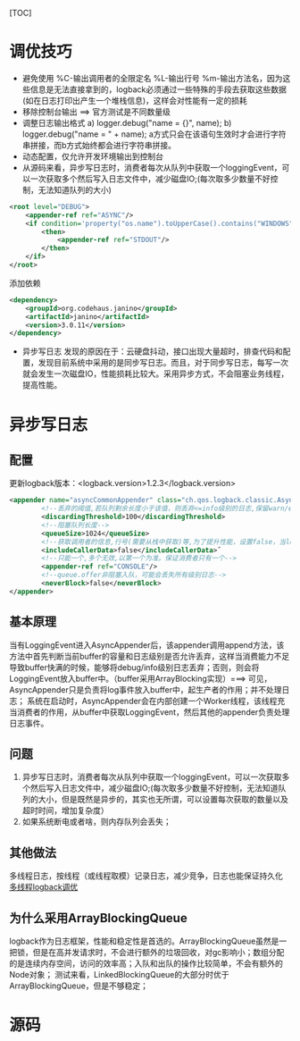 [TOC]
# 调优技巧
* 避免使用 %C-输出调用者的全限定名 %L-输出行号 %m-输出方法名，因为这些信息是无法直接拿到的，logback必须通过一些特殊的手段去获取这些数据(如在日志打印出产生一个堆栈信息)，这样会对性能有一定的损耗
* 移除控制台输出 <appender-ref ref="STDOUT"/> ==> 官方测试是不同数量级
* 调整日志输出格式
   a) logger.debug("name = {}", name);
   b) logger.debug("name = " + name);
   a方式只会在该语句生效时才会进行字符串拼接，而b方式始终都会进行字符串拼接。
* 动态配置，仅允许开发环境输出到控制台
* 从源码来看，异步写日志时，消费者每次从队列中获取一个loggingEvent，可以一次获取多个然后写入日志文件中，减少磁盘IO;(每次取多少数量不好控制，无法知道队列的大小)

```xml
<root level="DEBUG">
    <appender-ref ref="ASYNC"/>
    <if condition='property("os.name").toUpperCase().contains("WINDOWS") || property("os.name").toUpperCase().contains("MAC")'>
        <then>
            <appender-ref ref="STDOUT"/>
        </then>
    </if>
</root>
```
添加依赖

```xml
<dependency>
    <groupId>org.codehaus.janino</groupId>
    <artifactId>janino</artifactId>
    <version>3.0.11</version>
</dependency>
```
* 异步写日志
   发现的原因在于：云硬盘抖动，接口出现大量超时，排查代码和配置，发现目前系统中采用的是同步写日志。而且，对于同步写日志，每写一次就会发生一次磁盘IO，性能损耗比较大。采用异步方式，不会阻塞业务线程，提高性能。
   
# 异步写日志
## 配置
更新logback版本：<logback.version>1.2.3</logback.version>
```xml
<appender name="asyncCommonAppender" class="ch.qos.logback.classic.AsyncAppender">
        <!--丢弃的阈值,若队列剩余长度小于该值，则丢弃<=info级别的日志,保留warn/error级别日志-->
        <discardingThreshold>100</discardingThreshold>
        <!--阻塞队列长度-->
        <queueSize>1024</queueSize>
        <!--获取调用者的信息,行号(需要从栈中获取)等,为了提升性能，设置false，当logevent进入队列后，event关联的调用者数据不会被提取，只有线程名这些简单的数据-->
        <includeCallerData>false</includeCallerData>˝
        <!--只能一个,多个无效,以第一个为准。保证消费者只有一个-->
        <appender-ref ref="CONSOLE"/>
        <!--queue.offer非阻塞入队，可能会丢失所有级别日志-->
        <neverBlock>false</neverBlock>
</appender>
```
## 基本原理
当有LoggingEvent进入AsyncAppender后，该appender调用append方法，该方法中首先判断当前buffer的容量和日志级别是否允许丢弃，这样当消费能力不足导致buffer快满的时候，能够将debug/info级别日志丢弃；否则，则会将LoggingEvent放入buffer中。（buffer采用ArrayBlocking实现）===> 可见，AsyncAppender只是负责将log事件放入buffer中，起生产者的作用；并不处理日志；
系统在启动时，AsyncAppender会在内部创建一个Worker线程，该线程充当消费者的作用，从buffer中获取LoggingEvent，然后其他的appender负责处理日志事件。
## 问题
1. 异步写日志时，消费者每次从队列中获取一个loggingEvent，可以一次获取多个然后写入日志文件中，减少磁盘IO;(每次取多少数量不好控制，无法知道队列的大小，但是既然是异步的，其实也无所谓，可以设置每次获取的数量以及超时时间，增加复杂度）
2. 如果系统断电或者啥，则内存队列会丢失；

## 其他做法
多线程日志，按线程（或线程取模）记录日志，减少竞争，日志也能保证持久化
[多线程logback调优](https://segmentfault.com/a/1190000016204970)

## 为什么采用ArrayBlockingQueue
logback作为日志框架，性能和稳定性是首选的。ArrayBlockingQueue虽然是一把锁，但是在高并发请求时，不会进行额外的垃圾回收，对gc影响小；数组分配的是连续内存空间，访问的效率高；入队和出队的操作比较简单，不会有额外的Node对象；
测试来看，LinkedBlockingQueue的大部分时优于ArrayBlockingQueue，但是不够稳定；
# 源码


   